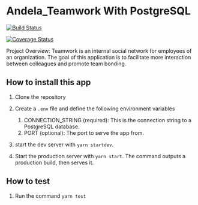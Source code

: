  # Andela_Teamwork With PostgreSQL

[![Build Status](https://travis-ci.org/kelvinator07/Andela_Teamwork.svg?branch=develop)](https://travis-ci.org/kelvinator07/Andela_Teamwork)

[![Coverage Status](https://coveralls.io/repos/github/kelvinator07/Andela_Teamwork/badge.svg?branch=develop)](https://coveralls.io/github/kelvinator07/Andela_Teamwork?branch=develop)

Project Overview: Teamwork is an internal social network for employees of an organization. The goal of this application is to facilitate more interaction between colleagues and promote team bonding.



## How to install this app

1. Clone the repository
1. Create a `.env` file and define the following environment variables
  
    1. CONNECTION_STRING (required): This is the connection string to a PostgreSQL database.
    1. PORT (optional): The port to serve the app from.

1. start the dev server with `yarn startdev`.
1. Start the production server with `yarn start`. The command outputs a production build, then serves it.

## How to test

1. Run the command `yarn test`
